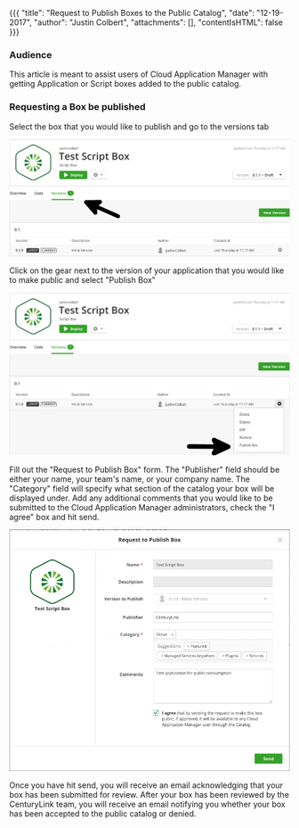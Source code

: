 {{{
"title": "Request to Publish Boxes to the Public Catalog",
"date": "12-19-2017",
"author": "Justin Colbert",
"attachments": [],
"contentIsHTML": false
}}}

### Audience

This article is meant to assist users of Cloud Application Manager with getting Application or Script boxes added to the public catalog.

### Requesting a Box be published

Select the box that you would like to publish and go to the versions tab

![public-box-versions.png](../../images/cloud-application-manager/public-box-versions.png)

Click on the gear next to the version of your application that you would like to make public and select "Publish Box"

![public-box-publish.png](../../images/cloud-application-manager/public-box-publish.png)

Fill out the "Request to Publish Box" form. The "Publisher" field should be either your name, your team's name, or your company name. The "Category" field will specify what section of the catalog your box will be displayed under. Add any additional comments that you would like to be submitted to the Cloud Application Manager administrators, check the "I agree" box and hit send.

![public-box-version-template.png](../../images/cloud-application-manager/public-box-publish-template.png)

Once you have hit send, you will receive an email acknowledging that your box has been submitted for review. After your box has been reviewed by the CenturyLink team, you will receive an email notifying you whether your box has been accepted to the public catalog or denied.
